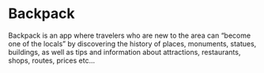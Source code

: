 # Backpack
Backpack is an app where travelers who are new to the area can “become one of the locals” by discovering the history of places, monuments, statues, buildings, as well as tips and information about attractions, restaurants, shops, routes, prices etc...
